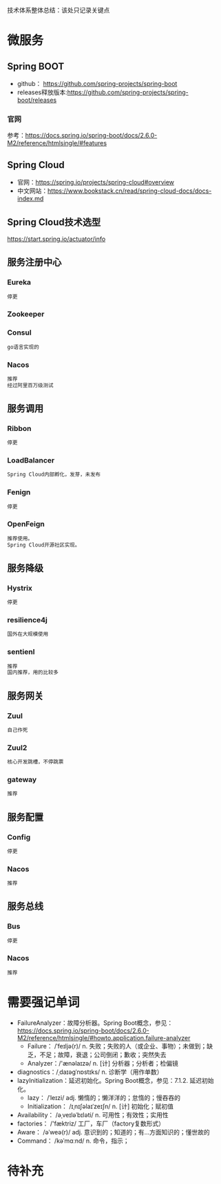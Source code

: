 技术体系整体总结：该处只记录关键点

# 微服务

## Spring BOOT
- github： https://github.com/spring-projects/spring-boot
- releases释放版本:https://github.com/spring-projects/spring-boot/releases
### 官网
参考：https://docs.spring.io/spring-boot/docs/2.6.0-M2/reference/htmlsingle/#features

## Spring Cloud
- 官网：https://spring.io/projects/spring-cloud#overview
- 中文网站：https://www.bookstack.cn/read/spring-cloud-docs/docs-index.md

## Spring Cloud技术选型
https://start.spring.io/actuator/info

## 服务注册中心

### Eureka
```markdown
停更
```


### Zookeeper

### Consul
```markdown
go语言实现的
```


### Nacos
```markdown
推荐
经过阿里百万级测试
```


## 服务调用

### Ribbon
```markdown
停更
```

### LoadBalancer
```markdown
Spring Cloud内部孵化，发芽，未发布
```

### Fenign
```markdown
停更
```

### OpenFeign
```markdown
推荐使用。
Spring Cloud开源社区实现。

```

## 服务降级

### Hystrix
```markdown
停更
```

### resilience4j
```markdown
国外在大规模使用
```

### sentienl
```markdown
推荐
国内推荐，用的比较多
```

## 服务网关

### Zuul
```markdown
自己作死
```

### Zuul2
```markdown
核心开发跳槽，不停跳票
```

### gateway
```markdown
推荐
```

## 服务配置

### Config
```markdown
停更
```

### Nacos
```markdown
推荐

```

## 服务总线

### Bus
```markdown
停更
```

### Nacos
```markdown
推荐
```


# 需要强记单词
- FailureAnalyzer：故障分析器。Spring Boot概念，参见：https://docs.spring.io/spring-boot/docs/2.6.0-M2/reference/htmlsingle/#howto.application.failure-analyzer
  - Failure：  /ˈfeɪljə(r)/  n. 失败；失败的人（或企业、事物）；未做到；缺乏，不足；故障，衰退；公司倒闭；歉收；突然失去
  - Analyzer：/'ænəlaɪzə/ n. [计] 分析器；分析者；检偏镜
- diagnostics：/ˌdaɪəɡˈnɒstɪks/  n. 诊断学（用作单数）
- lazyInitialization：延迟初始化。Spring Boot概念，参见：7.1.2. 延迟初始化。
  - lazy： /ˈleɪzi/  adj. 懒惰的；懒洋洋的；怠惰的；慢吞吞的
  - Initialization： /ɪˌnɪʃəlaɪˈzeɪʃn/   n. [计] 初始化；赋初值
- Availability： /əˌveɪləˈbɪləti/    n. 可用性；有效性；实用性
- factories：  /'fæktriz/    工厂，车厂（factory复数形式）
- Aware：  /əˈweə(r)/    adj. 意识到的；知道的；有…方面知识的；懂世故的
- Command：   /kəˈmɑːnd/   n. 命令，指示；


# 待补充






























